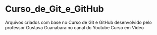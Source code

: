 # Curso_de_Git_e_GitHub
 Arquivos criados com base no Curso de Git e GitHub desenvolvido pelo professor Gustava Guanabara no canal do Youtube Curso em Video
